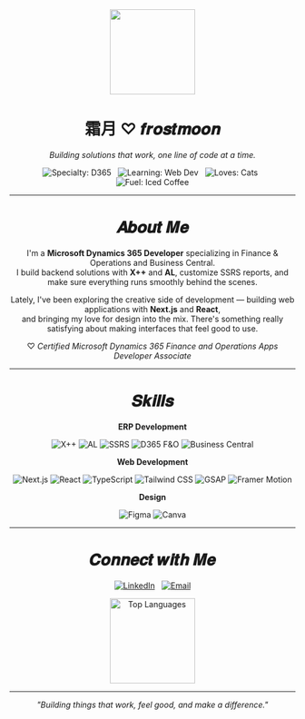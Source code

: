 <div align="center">
  <img src="https://imgur.com/nus0Lzl.png" width="150"/>
  <H1>
  霜月 ♡ 𝒇𝒓𝒐𝒔𝒕𝒎𝒐𝒐𝒏 
</H1>
  <p><i>Building solutions that work, one line of code at a time.</i></p>
</div>

<div align="center">
    <p>
    <img src="https://img.shields.io/badge/Specialty-D365%20F&O%20💼-8892b0?style=for-the-badge&logoColor=white" alt="Specialty: D365"/>
    &nbsp;
    <img src="https://img.shields.io/badge/Learning-Web%20Dev%20🌐-ccd6f6?style=for-the-badge&labelColor=8892b0&color=ccd6f6" alt="Learning: Web Dev"/>
    &nbsp;
    <img src="https://img.shields.io/badge/Loves-Cats%20🐾-8892b0?style=for-the-badge&logoColor=white" alt="Loves: Cats"/>
    &nbsp;
    <img src="https://img.shields.io/badge/Fuel-Iced%20Coffee%20☕-172a45?style=for-the-badge&logoColor=white" alt="Fuel: Iced Coffee"/>
  </p>
</div>

---

<H1 align="center">
  𝑨𝒃𝒐𝒖𝒕 𝑴𝒆
</H1>

<p align="center">
I'm a <b>Microsoft Dynamics 365 Developer</b> specializing in Finance & Operations and Business Central.<br/>
I build backend solutions with <b>X++</b> and <b>AL</b>, customize SSRS reports, and make sure everything runs smoothly behind the scenes.
</p>

<p align="center">
Lately, I've been exploring the creative side of development — building web applications with <b>Next.js</b> and <b>React</b>,<br/>
and bringing my love for design into the mix. There's something really satisfying about making interfaces that feel good to use.
</p>

<p align="center">
♡ <i>Certified Microsoft Dynamics 365 Finance and Operations Apps Developer Associate</i>
</p>

---

<H1 align="center">
  𝑺𝒌𝒊𝒍𝒍𝒔
</H1>

<p align="center">
  <b>ERP Development</b>
</p>
<p align="center">
    <img src="https://img.shields.io/badge/X++-5D6D7E?style=for-the-badge&logo=microsoft&logoColor=white" alt="X++"/>
    <img src="https://img.shields.io/badge/AL-5D6D7E?style=for-the-badge&logo=microsoft&logoColor=white" alt="AL"/>
    <img src="https://img.shields.io/badge/SSRS-5D6D7E?style=for-the-badge&logo=microsoft&logoColor=white" alt="SSRS"/>
    <img src="https://img.shields.io/badge/D365_F&O-5D6D7E?style=for-the-badge&logo=microsoft&logoColor=white" alt="D365 F&O"/>
    <img src="https://img.shields.io/badge/Business_Central-5D6D7E?style=for-the-badge&logo=microsoft&logoColor=white" alt="Business Central"/>
</p>

<p align="center">
  <b>Web Development</b>
</p>
<p align="center">
    <img src="https://img.shields.io/badge/Next.js-000000?style=for-the-badge&logo=nextdotjs&logoColor=white" alt="Next.js"/>
    <img src="https://img.shields.io/badge/React-20232A?style=for-the-badge&logo=react&logoColor=61DAFB" alt="React"/>
    <img src="https://img.shields.io/badge/TypeScript-3178C6?style=for-the-badge&logo=typescript&logoColor=white" alt="TypeScript"/>
    <img src="https://img.shields.io/badge/Tailwind_CSS-38B2AC?style=for-the-badge&logo=tailwind-css&logoColor=white" alt="Tailwind CSS"/>
    <img src="https://img.shields.io/badge/GSAP-88CE02?style=for-the-badge&logo=greensock&logoColor=white" alt="GSAP"/>
    <img src="https://img.shields.io/badge/Framer_Motion-0055FF?style=for-the-badge&logo=framer&logoColor=white" alt="Framer Motion"/>
</p>

<p align="center">
  <b>Design</b>
</p>
<p align="center">
    <img src="https://img.shields.io/badge/Figma-F24E1E?style=for-the-badge&logo=figma&logoColor=white" alt="Figma"/>
    <img src="https://img.shields.io/badge/Canva-00C4CC?style=for-the-badge&logo=canva&logoColor=white" alt="Canva"/>
</p>

---

<H1 align="center">
  𝑪𝒐𝒏𝒏𝒆𝒄𝒕 𝒘𝒊𝒕𝒉 𝑴𝒆
</H1>

<p align="center">
  <a href="https://linkedin.com/in/fatihahmuhd/" target="_blank"><img src="https://img.shields.io/badge/LinkedIn-0A66C2?style=for-the-badge&logo=linkedin&logoColor=white" alt="LinkedIn"/></a>
  &nbsp;
  <a href="mailto:frostmoondev@gmail.com" target="_blank"><img src="https://img.shields.io/badge/Email-8892b0?style=for-the-badge&logo=gmail&logoColor=white" alt="Email"/></a>
</p>

<p align="center">
    <img src="https://github-readme-stats.vercel.app/api/top-langs/?username=frostmoon-dev&layout=compact&hide_border=true&bg_color=0a192f&title_color=64ffda&text_color=ccd6f6" alt="Top Languages" height="150">
</p>

---

<p align="center">
 <i>"Building things that work, feel good, and make a difference."</i>
</p>
